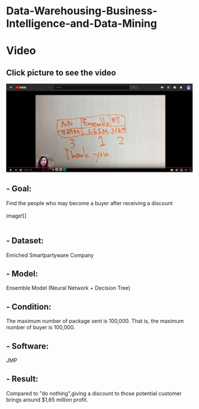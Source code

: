 # Data-Warehousing-Business-Intelligence-and-Data-Mining
# Video
## Click picture to see the video
[![IMAGE ALT TEXT HERE](https://github.com/YingchuLo/Data-Warehousing-Business-Intelligence-and-Data-Mining/blob/master/Screen%20Shot%202019-03-23%20at%202.18.38%20PM.png)](https://www.youtube.com/watch?v=FlVsnXsQAdI)


## - Goal:
Find the people who may become a buyer after receiving a discount 
<br></br>
image![] 
<br></br>
## - Dataset:
Enriched Smartpartyware Company

## - Model:
Ensemble Model (Neural Network + Decision Tree)

## - Condition:
The maximum number of package sent is 100,000. That is, the maximum number of buyer is 100,000.

## - Software:
JMP

## - Result:
Compared to "do nothing",giving a discount to those potential customer brings around $1,65 million profit.
